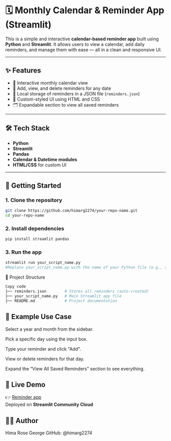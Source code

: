 # 🗓️ Monthly Calendar & Reminder App (Streamlit)

This is a simple and interactive **calendar-based reminder app** built using **Python** and **Streamlit**. It allows users to view a calendar, add daily reminders, and manage them with ease — all in a clean and responsive UI.

---

## ✨ Features

- 📅 Interactive monthly calendar view
- 📝 Add, view, and delete reminders for any date
- 💾 Local storage of reminders in a JSON file (`reminders.json`)
- 🎨 Custom-styled UI using HTML and CSS
- 🗂️ Expandable section to view all saved reminders

---

## 🛠️ Tech Stack

- **Python**
- **Streamlit**
- **Pandas**
- **Calendar & Datetime modules**
- **HTML/CSS** for custom UI

---

## 🚀 Getting Started

### 1. Clone the repository

```bash
git clone https://github.com/himarg2274/your-repo-name.git
cd your-repo-name
```
### 2. Install dependencies
```bash
pip install streamlit pandas
```
### 3. Run the app
```bash
streamlit run your_script_name.py
#Replace your_script_name.py with the name of your Python file (e.g., app.py).
```

📂 Project Structure
```bash
Copy code
├── reminders.json        # Stores all reminders (auto-created)
├── your_script_name.py   # Main Streamlit app file
├── README.md             # Project documentation
```
## 📌 Example Use Case
Select a year and month from the sidebar.

Pick a specific day using the input box.

Type your reminder and click "Add".

View or delete reminders for that day.

Expand the “View All Saved Reminders” section to see everything.

## 🔗 Live Demo

👉 [Reminder app](https://reminderapp2274.streamlit.app/)  
Deployed on **Streamlit Community Cloud**


## 🧑‍💻 Author
Hima Rose George
GitHub: @himarg2274
